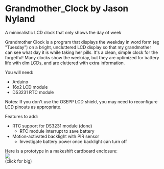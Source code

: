 # Grandmother_Clock by Jason Nyland

A minimalistic LCD clock that only shows the day of week

Grandmother Clock is a program that displays the weekday 
in word form (eg "Tuesday") on a bright, uncluttered
LCD display so that my grandmother can see what day it is
while taking her pills.  It's a clean, simple clock for 
the forgetful!  Many clocks show the weekday, but they are
optimized for battery life with dim LCDs, and are cluttered 
with extra information.

You will need:
- Arduino
- 16x2 LCD module
- DS3231 RTC module

Notes:
If you don't use the OSEPP LCD shield, you may need to 
reconfigure LCD pinouts as appropriate.

Features to add:
- RTC support for DS3231 module (done)
  - RTC module interrupt to save battery
- Motion-activated backlight with PIR sensor
  - Investigate battery power once backlight can turn off

Here is a prototype in a makeshift cardboard enclosure:
<br>
<a href="http://imgbox.com/DAsC2JMJ"><img src="https://4-t.imgbox.com/DAsC2JMJ.jpg"></a>
<br>
(click for big)